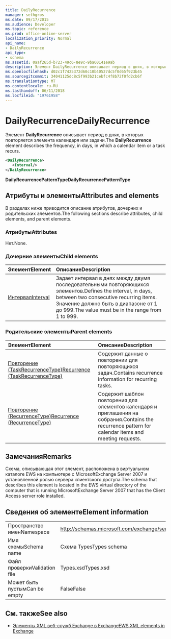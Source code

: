 ```yaml
---
title: DailyRecurrence
manager: sethgros
ms.date: 09/17/2015
ms.audience: Developer
ms.topic: reference
ms.prod: office-online-server
localization_priority: Normal
api_name:
- DailyRecurrence
api_type:
- schema
ms.assetid: 0aaf265d-b723-49c6-8e9c-9ba60141e9ab
description: Элемент DailyRecurrence описывает период в днях, в которых повторяется элемента календаря или задачи.
ms.openlocfilehash: d02c1f7425372d60c10b40527dc5f0d65f923b45
ms.sourcegitcommit: 34041125dc8c5f993b21cebfc4f8b72f0fd2cb6f
ms.translationtype: MT
ms.contentlocale: ru-RU
ms.lasthandoff: 06/11/2018
ms.locfileid: "19761958"
---
```

# <a name="dailyrecurrence"></a><span data-ttu-id="29a25-103">DailyRecurrence</span><span class="sxs-lookup"><span data-stu-id="29a25-103">DailyRecurrence</span></span>

<span data-ttu-id="29a25-104">Элемент **DailyRecurrence** описывает период в днях, в которых повторяется элемента календаря или задачи.</span><span class="sxs-lookup"><span data-stu-id="29a25-104">The **DailyRecurrence** element describes the frequency, in days, in which a calendar item or a task recurs.</span></span> 
  
```xml
<DailyRecurrence>
   <Interval/>
</DailyRecurrence>
```

<span data-ttu-id="29a25-105">**DailyRecurrencePatternType**</span><span class="sxs-lookup"><span data-stu-id="29a25-105">**DailyRecurrencePatternType**</span></span>

## <a name="attributes-and-elements"></a><span data-ttu-id="29a25-106">Атрибуты и элементы</span><span class="sxs-lookup"><span data-stu-id="29a25-106">Attributes and elements</span></span>

<span data-ttu-id="29a25-107">В разделах ниже приводится описание атрибутов, дочерних и родительских элементов.</span><span class="sxs-lookup"><span data-stu-id="29a25-107">The following sections describe attributes, child elements, and parent elements.</span></span>
  
### <a name="attributes"></a><span data-ttu-id="29a25-108">Атрибуты</span><span class="sxs-lookup"><span data-stu-id="29a25-108">Attributes</span></span>

<span data-ttu-id="29a25-109">Нет.</span><span class="sxs-lookup"><span data-stu-id="29a25-109">None.</span></span>
  
### <a name="child-elements"></a><span data-ttu-id="29a25-110">Дочерние элементы</span><span class="sxs-lookup"><span data-stu-id="29a25-110">Child elements</span></span>

|<span data-ttu-id="29a25-111">**Элемент**</span><span class="sxs-lookup"><span data-stu-id="29a25-111">**Element**</span></span>|<span data-ttu-id="29a25-112">**Описание**</span><span class="sxs-lookup"><span data-stu-id="29a25-112">**Description**</span></span>|
|:-----|:-----|
|[<span data-ttu-id="29a25-113">Интервал</span><span class="sxs-lookup"><span data-stu-id="29a25-113">Interval</span></span>](interval.md) <br/> |<span data-ttu-id="29a25-114">Задает интервал в днях между двумя последовательными повторяющихся элементов.</span><span class="sxs-lookup"><span data-stu-id="29a25-114">Defines the interval, in days, between two consecutive recurring items.</span></span> <span data-ttu-id="29a25-115">Значение должно быть в диапазоне от 1 до 999.</span><span class="sxs-lookup"><span data-stu-id="29a25-115">The value must be in the range from 1 to 999.</span></span>  <br/> |
   
### <a name="parent-elements"></a><span data-ttu-id="29a25-116">Родительские элементы</span><span class="sxs-lookup"><span data-stu-id="29a25-116">Parent elements</span></span>

|<span data-ttu-id="29a25-117">**Элемент**</span><span class="sxs-lookup"><span data-stu-id="29a25-117">**Element**</span></span>|<span data-ttu-id="29a25-118">**Описание**</span><span class="sxs-lookup"><span data-stu-id="29a25-118">**Description**</span></span>|
|:-----|:-----|
|[<span data-ttu-id="29a25-119">Повторение (TaskRecurrenceType)</span><span class="sxs-lookup"><span data-stu-id="29a25-119">Recurrence (TaskRecurrenceType)</span></span>](recurrence-taskrecurrencetype.md) <br/> |<span data-ttu-id="29a25-120">Содержит данные о повторении для повторяющихся задач.</span><span class="sxs-lookup"><span data-stu-id="29a25-120">Contains recurrence information for recurring tasks.</span></span>  <br/> |
|[<span data-ttu-id="29a25-121">Повторение (RecurrenceType)</span><span class="sxs-lookup"><span data-stu-id="29a25-121">Recurrence (RecurrenceType)</span></span>](recurrence-recurrencetype.md) <br/> |<span data-ttu-id="29a25-122">Содержит шаблон повторения для элементов календаря и приглашения на собрания.</span><span class="sxs-lookup"><span data-stu-id="29a25-122">Contains the recurrence pattern for calendar items and meeting requests.</span></span>  <br/> |
   
## <a name="remarks"></a><span data-ttu-id="29a25-123">Замечания</span><span class="sxs-lookup"><span data-stu-id="29a25-123">Remarks</span></span>

<span data-ttu-id="29a25-124">Схема, описывающая этот элемент, расположена в виртуальном каталоге EWS на компьютере с MicrosoftExchange Server 2007 и установленной ролью сервера клиентского доступа.</span><span class="sxs-lookup"><span data-stu-id="29a25-124">The schema that describes this element is located in the EWS virtual directory of the computer that is running MicrosoftExchange Server 2007 that has the Client Access server role installed.</span></span>
  
## <a name="element-information"></a><span data-ttu-id="29a25-125">Сведения об элементе</span><span class="sxs-lookup"><span data-stu-id="29a25-125">Element information</span></span>

|||
|:-----|:-----|
|<span data-ttu-id="29a25-126">Пространство имен</span><span class="sxs-lookup"><span data-stu-id="29a25-126">Namespace</span></span>  <br/> |http://schemas.microsoft.com/exchange/services/2006/types  <br/> |
|<span data-ttu-id="29a25-127">Имя схемы</span><span class="sxs-lookup"><span data-stu-id="29a25-127">Schema name</span></span>  <br/> |<span data-ttu-id="29a25-128">Схема Types</span><span class="sxs-lookup"><span data-stu-id="29a25-128">Types schema</span></span>  <br/> |
|<span data-ttu-id="29a25-129">Файл проверки</span><span class="sxs-lookup"><span data-stu-id="29a25-129">Validation file</span></span>  <br/> |<span data-ttu-id="29a25-130">Types.xsd</span><span class="sxs-lookup"><span data-stu-id="29a25-130">Types.xsd</span></span>  <br/> |
|<span data-ttu-id="29a25-131">Может быть пустым</span><span class="sxs-lookup"><span data-stu-id="29a25-131">Can be empty</span></span>  <br/> |<span data-ttu-id="29a25-132">False</span><span class="sxs-lookup"><span data-stu-id="29a25-132">False</span></span>  <br/> |
   
## <a name="see-also"></a><span data-ttu-id="29a25-133">См. также</span><span class="sxs-lookup"><span data-stu-id="29a25-133">See also</span></span>

- [<span data-ttu-id="29a25-134">Элементы XML веб-служб Exchange в Exchange</span><span class="sxs-lookup"><span data-stu-id="29a25-134">EWS XML elements in Exchange</span></span>](ews-xml-elements-in-exchange.md)

